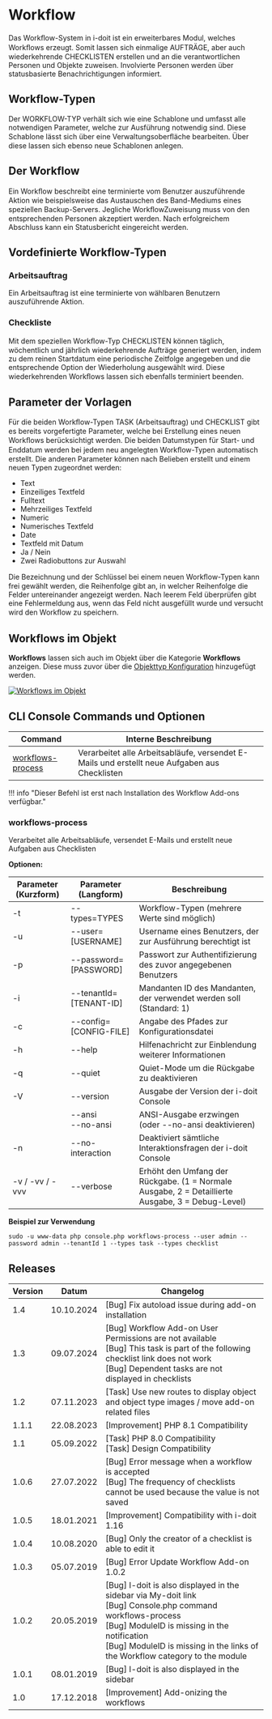 # Workflow

Das Workﬂow-System in i-doit ist ein erweiterbares Modul, welches Workﬂows erzeugt. Somit lassen sich einmalige AUFTRÄGE, aber auch wiederkehrende CHECKLISTEN erstellen und an die verantwortlichen Personen und Objekte zuweisen. Involvierte Personen werden über statusbasierte Benachrichtigungen informiert.

## Workflow-Typen

Der WORKFLOW-TYP verhält sich wie eine Schablone und umfasst alle notwendigen Parameter, welche zur Ausführung notwendig sind. Diese Schablone lässt sich über eine Verwaltungsoberﬂäche bearbeiten. Über diese lassen sich ebenso neue Schablonen anlegen.

## Der Workflow

Ein Workﬂow beschreibt eine terminierte vom Benutzer auszuführende Aktion wie beispielsweise das Austauschen des Band-Mediums eines speziellen Backup-Servers. Jegliche WorkﬂowZuweisung muss von den entsprechenden Personen akzeptiert werden. Nach erfolgreichem Abschluss kann ein Statusbericht eingereicht werden.

## Vordefinierte Workflow-Typen

### Arbeitsauftrag

Ein Arbeitsauftrag ist eine terminierte von wählbaren Benutzern auszuführende Aktion.

### Checkliste

Mit dem speziellen Workﬂow-Typ CHECKLISTEN können täglich, wöchentlich und jährlich wiederkehrende Aufträge generiert werden, indem zu dem reinen Startdatum eine periodische Zeitfolge angegeben und die entsprechende Option der Wiederholung ausgewählt wird. Diese wiederkehrenden Workﬂows lassen sich ebenfalls terminiert beenden.

## Parameter der Vorlagen

Für die beiden Workﬂow-Typen TASK (Arbeitsauftrag) und CHECKLIST gibt es bereits vorgefertigte Parameter, welche bei Erstellung eines neuen Workﬂows berücksichtigt werden. Die beiden Datumstypen für Start- und Enddatum werden bei jedem neu angelegten Workﬂow-Typen automatisch erstellt. Die anderen Parameter können nach Belieben erstellt und einem neuen Typen zugeordnet werden:

*   Text
*   Einzeiliges Textfeld
*   Fulltext
*   Mehrzeiliges Textfeld
*   Numeric
*   Numerisches Textfeld
*   Date
*   Textfeld mit Datum
*   Ja / Nein
*   Zwei Radiobuttons zur Auswahl

Die Bezeichnung und der Schlüssel bei einem neuen Workﬂow-Typen kann frei gewählt werden, die Reihenfolge gibt an, in welcher Reihenfolge die Felder untereinander angezeigt werden. Nach leerem Feld überprüfen gibt eine Fehlermeldung aus, wenn das Feld nicht ausgefüllt wurde und versucht wird den Workﬂow zu speichern.

## Workflows im Objekt

**Workflows** lassen sich auch im Objekt über die Kategorie **Workflows** anzeigen. Diese muss zuvor über die [Objekttyp Konfiguration](../grundlagen/zurodnung-von-kategorien-zu-objekttypen.md) hinzugefügt werden.

[![Workflows im Objekt](../assets/images/de/i-doit-add-ons/workflow/1-wf.png)](../assets/images/de/i-doit-add-ons/workflow/1-wf.png)

## CLI Console Commands und Optionen

| Command                                 | Interne Beschreibung                                                                          |
| --------------------------------------- | --------------------------------------------------------------------------------------------- |
| [workflows-process](#workflows-process) | Verarbeitet alle Arbeitsabläufe, versendet E-Mails und erstellt neue Aufgaben aus Checklisten |

!!! info "Dieser Befehl ist erst nach Installation des Workflow Add-ons verfügbar."

### workflows-process

Verarbeitet alle Arbeitsabläufe, versendet E-Mails und erstellt neue Aufgaben aus Checklisten

**Optionen:**

| Parameter (Kurzform) | Parameter (Langform)   | Beschreibung                                                                                     |
| -------------------- | ---------------------- | ------------------------------------------------------------------------------------------------ |
| -t                   | --types=TYPES          | Workflow-Typen (mehrere Werte sind möglich)                                                      |
| -u                   | --user=[USERNAME]      | Username eines Benutzers, der zur Ausführung berechtigt ist                                      |
| -p                   | --password=[PASSWORD]  | Passwort zur Authentifizierung des zuvor angegebenen Benutzers                                   |
| -i                   | --tenantId=[TENANT-ID] | Mandanten ID des Mandanten, der verwendet werden soll (Standard: 1)                              |
| -c                   | --config=[CONFIG-FILE] | Angabe des Pfades zur Konfigurationsdatei                                                        |
| -h                   | --help                 | Hilfenachricht zur Einblendung weiterer Informationen                                            |
| -q                   | --quiet                | Quiet-Mode um die Rückgabe zu deaktivieren                                                       |
| -V                   | --version              | Ausgabe der Version der i-doit Console                                                           |
|                      | --ansi<br>--no-ansi    | ANSI-Ausgabe erzwingen (oder --no-ansi deaktivieren)                                             |
| -n                   | --no-interaction       | Deaktiviert sämtliche Interaktionsfragen der i-doit Console                                      |
| -v / -vv / -vvv      | --verbose              | Erhöht den Umfang der Rückgabe. (1 = Normale Ausgabe, 2 = Detaillierte Ausgabe, 3 = Debug-Level) |

**Beispiel zur Verwendung**

```shell
sudo -u www-data php console.php workflows-process --user admin --password admin --tenantId 1 --types task --types checklist
```

## Releases

| Version | Datum      | Changelog                                                                                                                                                                                                                                       |
| ------- | ---------- | ----------------------------------------------------------------------------------------------------------------------------------------------------------------------------------------------------------------------------------------------- |
| 1.4     | 10.10.2024 | [Bug] Fix autoload issue during add-on installation                                                                                                                                                                                             |
| 1.3     | 09.07.2024 | [Bug] Workflow Add-on User Permissions are not available<br>[Bug] This task is part of the following checklist link does not work<br>[Bug] Dependent tasks are not displayed in checklists                                                      |
| 1.2     | 07.11.2023 | [Task] Use new routes to display object and object type images / move add-on related files                                                                                                                                                      |
| 1.1.1   | 22.08.2023 | [Improvement] PHP 8.1 Compatibility                                                                                                                                                                                                             |
| 1.1     | 05.09.2022 | [Task] PHP 8.0 Compatibility  <br>[Task] Design Compatibility                                                                                                                                                                                   |
| 1.0.6   | 27.07.2022 | [Bug] Error message when a workflow is accepted  <br>[Bug] The frequency of checklists cannot be used because the value is not saved                                                                                                            |
| 1.0.5   | 18.01.2021 | [Improvement] Compatibility with i-doit 1.16                                                                                                                                                                                                    |
| 1.0.4   | 10.08.2020 | [Bug] Only the creator of a checklist is able to edit it                                                                                                                                                                                        |
| 1.0.3   | 05.07.2019 | [Bug] Error Update Workflow Add-on 1.0.2                                                                                                                                                                                                        |
| 1.0.2   | 20.05.2019 | [Bug] I-doit is also displayed in the sidebar via My-doit link<br>[Bug] Console.php command workflows-process<br>[Bug] ModuleID is missing in the notification<br>[Bug] ModuleID is missing in the links of the Workflow category to the module |
| 1.0.1   | 08.01.2019 | [Bug] I-doit is also displayed in the sidebar                                                                                                                                                                                                   |
| 1.0     | 17.12.2018 | [Improvement] Add-onizing the workflows                                                                                                                                                                                                         |
